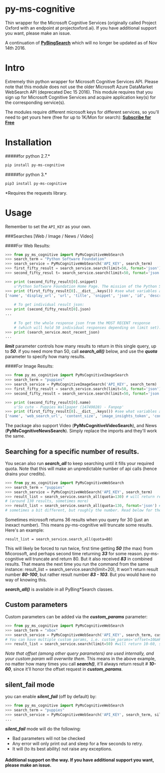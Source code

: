 # py-ms-cognitive
Thin wrapper for the Microsoft Cognitive Services (originally called Project Oxford with an endpoint at projectoxford.ai). If you have additional support you want, please make an issue.

A continuation of __[PyBingSearch](https://github.com/tristantao/py-bing-search)__ which will no longer be updated as of Nov 14th 2016.

Intro
=====
Extremely thin python wrapper for Microsoft Cognitive Services API. Please note that this module does not use the older Microsoft Azure DataMarket WebSearch API (deprecated Dec 15 2016). This module requires that you sign up for Microsoft Cognitive Services and acquire application key(s) for the corresponding service(s).

The modules require different microsoft keys for different services, so you'll need to get yours here (free for up to 1K/Mon for search): __[Subscribe for Free](https://www.microsoft.com/cognitive-services/en-us/sign-up)__

Installation
=====
#####for python 2.7.* 

```sh
pip install py-ms-cognitive
```

#####for python 3.*

```sh
pip3 install py-ms-cognitive
```

*Requires the requests library.

Usage
=====

Remember to set the `API_KEY` as your own.

###Searches [Web / Image / News / Video]

####For Web Results:

```py
>>> from py_ms_cognitive import PyMsCognitiveWebSearch
>>> search_term = "Python Software Foundation"
>>> search_service = PyMsCognitiveWebSearch('API_KEY', search_term)
>>> first_fifty_result = search_service.search(limit=50, format='json') #1-50
>>> second_fifty_resul t= search_service.search(limit=50, format='json') #51-100

>>> print (second_fifty_result[0].snippet)
    u'Python Software Foundation Home Page. The mission of the Python Software Foundation is to promote, protect, and advance the Python programming language, and to ...'
>>> print (first_fifty_result[0].__dict__.keys()) #see what variables are available.
['name', 'display_url', 'url', 'title', 'snippet', 'json', 'id', 'description']
    
    # To get individual result json:
>>> print (second_fifty_result[0].json)
...
   
    # To get the whole response json from the MOST RECENT response
    # (which will hold 50 individual responses depending on limit set):
>>> print (search_service.most_recent_json)
...
```
__*limit*__ parameter controls how many results to return in this single query, up to __*50*__. if you need more than 50, call __*search_all()*__ below, and use the __*quota*__ parameter to specify how many results.

####For Image Results:

```py
>>> from py_ms_cognitive import PyMsCognitiveImageSearch
>>> search_term = "puppies"
>>> search_service = PyMsCognitiveImageSearch('API_KEY', search_term)
>>> first_fifty_result = search_service.search(limit=50, format='json') #1-50
>>> second_fifty_result = search_service.search(limit=50, format='json') #51-100

>>> print (second_fifty_result[0].name)
    u'So cute - Puppies Wallpaper (14749028) - Fanpop'
>>> print (first_fifty_result[0].__dict__.keys()) #see what variables are available.
['name', 'web_search_url', 'content_size', 'image_insights_token', 'content_url', 'image_id', 'json', 'host_page_url', 'thumbnail_url']
```

The package also support Video (__PyMsCognitiveVideoSearch__), and News (__PyMsCognitiveNewsSearch__). Simply replace the imports and they'll work the same.

## Searching for a specific number of results.

You secan also run __*search_all*__ to keep searching until it fills your required quota. Note that this will make an unpredictable number of api calls (hence drains your credits).

```py
>>> from py_ms_cognitive import PyMsCognitiveWebSearch
>>> search_term = "puppies"
>>> search_service = PyMsCognitiveWebSearch('API_KEY', search_term)
>>> result_list = search_service.search_all(quota=130) # will return result 1 - 130 
# (around 130 results, sometimes more)
>>> result_list = search_service.search_all(quota=130, format='json') #will return result 131 to 260 
# sometimes a bit different, but roughly the number. Read below for the details.
```
Sometimes microsoft returns 36 results when you query for 30 (just an inexact number). This means py-ms-cognitive will truncate some results. Here's an example:

```
result_list = search_service.search_all(quota=80) 
```

This will likely be forced to run twice, first time getting __*50*__ (the max) from Micorosoft, and perhaps second time returning __*33*__ for some reason. py-ms-cognitive will truncate and return 80. But it also received __*83*__ in combined results. That means the next time you run the command from the same instance:
result_list = search_service.search(limit=20),
It won't return result number __*80-100*__, but rather result number __*83 - 103*__. But you would have no way of knowing this.


__*search_all()*__ is available in all PyBing*Search classes.

## Custom parameters
Custom parameters can be added via the __*custom_params*__ parameter: 
```py
>>> from py_ms_cognitive import PyMsCognitiveWebSearch
>>> search_term = "xbox"
>>> search_service = PyMsCognitiveWebSearch('API_KEY', search_term, custom_params='&offset=10')
# You can have multiple custom params, i.e. custom_params='offset=10&mkt=en-us&safesearch=Strict'
>>> result_list = search_service.search(limit=50) #will return 10-60, since we asked for 50 with an offset of 10.
```
*Note that offset (among other query parameters) are used internally, and your custom param will overwrite them*. This means in the above example, no matter how many times you call __*search()*__, it'll always return result # __*10-60*__, since it'll honor the offset request in __*custom_params*__.

## silent_fail mode
you can enable *__silent_fail__* (off by default) by:

```py
>>> from py_ms_cognitive import PyMsCognitiveWebSearch
>>> search_term = "puppies"
>>> search_service = PyMsCognitiveWebSearch('API_KEY', search_term, silent_fail=True)
...
```

*__silent_fail__* mode will do the following:
 * Bad parameters will not be checked
 * Any error will only print out and sleep for a few seconds to retry.
 * It will (to its best ability) not raise any exceptions.

#### Additional support on the way. If you have additional support you want, please make an issue.
